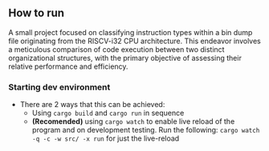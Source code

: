 ## How to run
A small project focused on classifying instruction types within a bin dump file originating from the RISCV-i32 CPU architecture. This endeavor involves a meticulous comparison of code execution between two distinct organizational structures, with the primary objective of assessing their relative performance and efficiency.

### Starting dev environment

- There are 2 ways that this can be achieved:
  - Using `cargo build` and `cargo run` in sequence
  - **(Recomended)** using `cargo watch` to enable live reload of the program and on development testing. Run the following: `cargo watch -q -c -w src/ -x run` for just the live-reload
